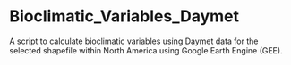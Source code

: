 # Bioclimatic_Variables_Daymet
A script to calculate bioclimatic variables using Daymet data for the selected shapefile within North America using Google Earth Engine (GEE).
